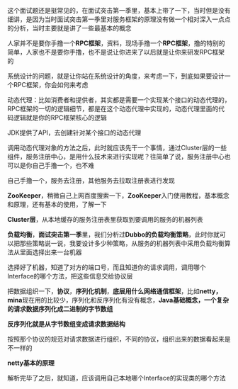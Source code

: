 这个面试题还是挺常见的，在面试突击第一季里，基本上带了一下，当时但是没有细讲，是因为当时面试突击第一季里对服务框架的原理没有做一个相对深入一点点的分析，当时主要就是讲了一些最基本的概念

人家并不是要你手撸一个**RPC框架**，资料，现场手撸一个**RPC框架**，撸的特别的简单，人家也不是要你手撸，也不是说让你进来了以后就是让你来研发RPC框架的

系统设计的问题，就是让你站在系统设计的角度，来考虑一下，到底如果要设计一个RPC框架，你会如何来考虑

动态代理：比如消费者和提供者，其实都是需要一个实现某个接口的动态代理的，RPC框架的一切的逻辑细节，都是在这个动态代理中实现的，动态代理里面的代码逻辑就是你的RPC框架核心的逻辑

JDK提供了API，去创建针对某个接口的动态代理

调用动态代理对象的方法之后，此时就应该先干一个事情，通过Cluster层的一些组件，服务注册中心，是用什么技术来进行实现呢？往简单了说，服务注册中心也可以是你自己手撸一个，也不难

自己手撸一个，服务去注册，其他服务去拉取注册表进行发现

**ZooKeeper**，稍微自己上网百度搜索一下，**ZooKeeper**入门使用教程，基本概念和原理，还有基本的使用，了解一下

**Cluster层**，从本地缓存的服务注册表里获取到要调用的服务的机器列表

**负载均衡**，**面试突击第一季**里，我们分析过**Dubbo的负载均衡策略**，此时你就可以把那些策略说一说，我要设计多少种策略，从服务的机器列表中采用负载均衡算法从里面选择出来一台机器

选择好了机器，知道了对方的端口号，而且知道你的请求调用，调用哪个Interface的哪个方法，把这些信息交给协议层

把数据组织一下，**协议**，**序列化机制**，**底层用什么网络通信框架**，比如**netty，mina**现在用的比较少，序列化和反序列化有没有概念，**Java基础概念，一个复杂的请求数据序列化成二进制的字节数组**

**反序列化就是从字节数组变成请求数据结构**

按照那个协议的规范对请求数据进行组织，不同的协议，组织出来的数据看起来是不一样的

**netty基本的原理**

解析完毕了之后，就知道，应该调用自己本地哪个Interface的实现类的哪个方法








